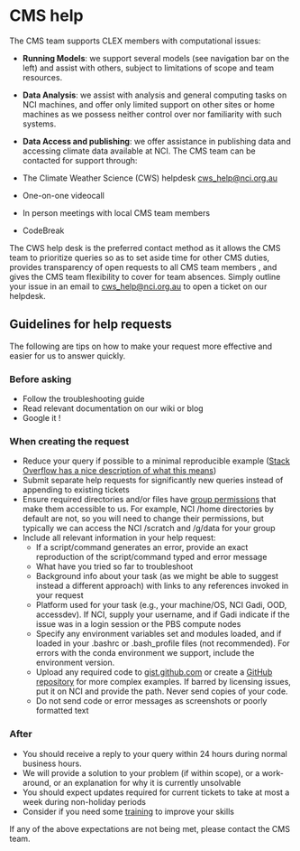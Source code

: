 # CMS help

The CMS team supports CLEX members with computational issues: 

+ **Running Models**: we support several models (see navigation bar on the left) and assist with others, subject to limitations of scope and team resources. 
+ **Data Analysis**: we assist with analysis and general computing tasks on NCI machines, and offer only limited support on other sites or home machines as we possess neither control over nor familiarity with such systems.
+ **Data Access and publishing**: we offer assistance in publishing data and accessing climate data available at NCI.
The CMS team can be contacted for support through: 

+ The Climate Weather Science (CWS) helpdesk cws_help@nci.org.au
+ One-on-one videocall
+ In person meetings with local CMS team members
+ CodeBreak

The CWS help desk is the preferred contact method as it allows the CMS team to prioritize queries so as to set aside time for other CMS duties, provides transparency of open requests to all CMS team members , and gives the CMS team flexibility to cover for team absences. Simply outline your issue in an email to cws_help@nci.org.au to open a ticket on our helpdesk.

## Guidelines for help requests

The following are tips on how to make your request more effective and easier for us to answer quickly.

### Before asking

+ Follow the troubleshooting guide
+ Read relevant documentation on our wiki or blog
+ Google it !

### When creating the request 

+ Reduce your query if possible to a minimal reproducible example ([Stack Overflow has a nice description of what this means](https://stackoverflow.com/help/minimal-reproducible-example))
+ Submit separate help requests for significantly new queries instead of appending to existing tickets
+ Ensure required directories and/or files have [group permissions](http://climate-cms.wikis.unsw.edu.au/Tips:_Custom_file_permissions_at_creation) that make them accessible to us. For example, NCI /home directories by default are not, so you will need to change their permissions, but typically we can access the NCI /scratch and /g/data for your group
+ Include all relevant information in your help request:
    + If a script/command generates an error, provide an exact reproduction of the script/command typed and error message
    + What have you tried so far to troubleshoot
    + Background info about your task (as we might be able to suggest instead a different approach) with links to any references invoked in your request
    + Platform used for your task (e.g., your machine/OS, NCI Gadi, OOD, accessdev). If NCI, supply your username, and if Gadi indicate if the issue was in a login session or the PBS compute nodes
    + Specify any environment variables set and modules loaded, and if loaded in your .bashrc or .bash_profile files (not recommended). For errors with the conda environment we support, include the environment version. 
    + Upload any required code to [gist.github.com](https://gist.github.com/) or create a [GitHub repository](https://docs.github.com/en/free-pro-team@latest/github/getting-started-with-github/create-a-repo) for more complex examples. If barred by licensing issues, put it on NCI and provide the path. Never send copies of your code.
    + Do not send code or error messages as screenshots or poorly formatted text

### After

+ You should receive a reply to your query within 24 hours during normal business hours.
+ We will provide a solution to your problem (if within scope), or a work-around, or an explanation for why it is currently unsolvable
+ You should expect updates required for current tickets to take at most a week during non-holiday periods
+ Consider if you need some [training](../training/training-intro.md) to improve your skills

If any of the above expectations are not being met, please contact the CMS team.
